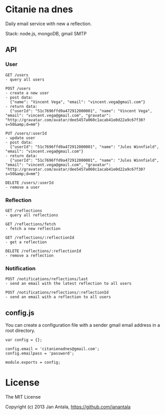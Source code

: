 # Citanie na dnes

Daily email service with new a reflection.

Stack: node.js, mongoDB, gmail SMTP

## API

### User

    GET /users
    - query all users

    POST /users
    - create a new user
    - post data: 
      {"name": "Vincent Vega", "email": "vincent.vega@gmail.com"}
    - return data: 
      {"userId": "51c7696ffd9a472912000001", "name": "Vincent Vega", "email": "vincent.vega@gmail.com", "gravatar": "http://gravatar.com/avatar/dee5457a060c1acab41e0d22a9c67f30?s=50&amp;d=mm"}

    PUT /users/:userId
    - update user
    - post data: 
      {"userId": "51c7696ffd9a472912000001", "name": "Jules Winnfield", "email": "vincent.vega@gmail.com"}
    - return data: 
      {"userId": "51c7696ffd9a472912000001", "name": "Jules Winnfield", "email": "vincent.vega@gmail.com", "gravatar": "http://gravatar.com/avatar/dee5457a060c1acab41e0d22a9c67f30?s=50&amp;d=mm"}

    DELETE /users/:userId
    - remove a user

### Reflection

    GET /reflections
    - query all reflections

    GET /reflections/fetch
    - fetch a new reflection

    GET /reflections/:reflectionId
    - get a reflection

    DELETE /reflections/:reflectionId
    - remove a reflection

### Notification

    POST /notifications/reflections/last
    - send an email with the latest reflection to all users

    POST /notifications/reflections/:reflectionId
    - send an email with a reflection to all users


## config.js

You can create a configuration file with a sender gmail email address in a root directory.

    var config = {};
    
    config.email = 'citanienadnes@gmail.com';
    config.emailpass = 'password';
    
    module.exports = config;

# License

The MIT License

Copyright (c) 2013 Jan Antala, https://github.com/janantala
